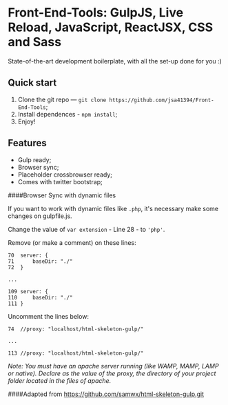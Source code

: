 # Front-End-Tools: GulpJS, Live Reload, JavaScript, ReactJSX, CSS and Sass

State-of-the-art development boilerplate, with all the set-up done for you :)

## Quick start

1. Clone the git repo — `git clone https://github.com/jsa41394/Front-End-Tools`;
2. Install dependences - `npm install`;
3. Enjoy!

## Features

* Gulp ready;
* Browser sync;
* Placeholder crossbrowser ready;
* Comes with twitter bootstrap;

####Browser Sync with dynamic files

If you want to work with dynamic files like `.php`, it's necessary make some changes on gulpfile.js.

Change the value of `var extension` - Line 28 - to `'php'`.

Remove (or make a comment) on these lines:

```
70	server: {
71		baseDir: "./"
72	}

...

109	server: {
110		baseDir: "./"
111	}
```

Uncomment the lines below:

```
74	//proxy: "localhost/html-skeleton-gulp/"

...

113 //proxy: "localhost/html-skeleton-gulp/"
```

*Note: You must have an apache server running (like WAMP, MAMP, LAMP or native). Declare as the value of the proxy, the directory of your project folder located in the files of apache.*

####Adapted from https://github.com/samwx/html-skeleton-gulp.git
